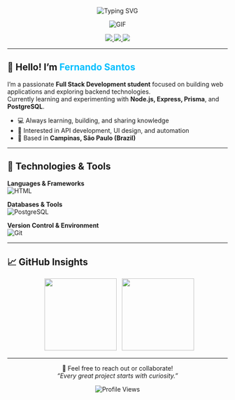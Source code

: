 <p align="center">
  <img src="https://readme-typing-svg.herokuapp.com?font=Fira+Code&weight=600&size=25&duration=4000&pause=1000&color=00BFFF&center=true&vCenter=true&width=500&lines=Welcome+to+my+profile!;¡Bienvenido+a+mi+perfil!;ようこそ!;欢迎来到我的主页!;Добро+пожаловать!" alt="Typing SVG" />
</p>

<p align="center">
  <img src="https://media1.tenor.com/m/Jx35bgmIhSwAAAAC/no-ghibli.gif" alt="GIF" />
</p>

<p align="center">
  <a href="https://discord.com/users/1365367910192910398" title="Connect with me on Discord">
    <img src="https://img.shields.io/badge/Discord-ferrnd-5865F2?logo=discord&logoColor=white&style=for-the-badge" />
  </a>
  <a href="https://www.linkedin.com/in/fernando-santos-a548a4349/" title="Connect with me on LinkedIn">
    <img src="https://img.shields.io/badge/LinkedIn-Fernando%20Santos-0A66C2?logo=linkedin&logoColor=white&style=for-the-badge" />
  </a>
  <a href="https://www.instagram.com/fferrnd/" title="Follow me on Instagram">
    <img src="https://img.shields.io/badge/@fferrnd-E4405F?logo=instagram&logoColor=white&style=for-the-badge" />
  </a>
</p>

---

## 👋 Hello! I’m <span style="color:#00bfff;">Fernando Santos</span>

I’m a passionate **Full Stack Development student** focused on building web applications and exploring backend technologies.  
Currently learning and experimenting with **Node.js, Express, Prisma**, and **PostgreSQL**.

- 💻 Always learning, building, and sharing knowledge  
- 🧩 Interested in API development, UI design, and automation  
- 📍 Based in **Campinas, São Paulo (Brazil)**  

---

## 🧰 Technologies & Tools

**Languages & Frameworks**  
![HTML](https://skillicons.dev/icons?i=html,css,js,python,java,nodejs)

**Databases & Tools**  
![PostgreSQL](https://skillicons.dev/icons?i=postgres,prisma,postman)

**Version Control & Environment**  
![Git](https://skillicons.dev/icons?i=git,github,linux,windows,vscode,figma)

---

## 📈 GitHub Insights

<p align="center">
  <img src="https://github-readme-stats.vercel.app/api?username=ferrnd&show_icons=true&theme=tokyonight&card_width=360&hide_border=true&layout=compact&cache_buster=1" height="165">
  <img src="http://github-profile-summary-cards.vercel.app/api/cards/most-commit-language?username=ferrnd&theme=tokyonight" height="165">
</p>

---

<p align="center">
  💬 Feel free to reach out or collaborate!  
  <br>
  <em>“Every great project starts with curiosity.”</em>
</p>

<p align="center">
  <img src="https://komarev.com/ghpvc/?username=ferrnd&color=00bfff&style=for-the-badge" alt="Profile Views" />
</p>
